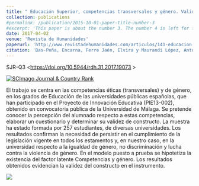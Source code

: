 ```yaml
---
title: " Educación Superior, competencias transversales y género. Validación de un cuestionario mediante un Modelo de Ecuaciones Estructurales"
collection: publications
#permalink: /publication/2015-10-01-paper-title-number-3
#excerpt: 'This paper is about the number 3. The number 4 is left for future work.'
date: 2017-04-02
venue: 'Revista de Humanidades'
paperurl: 'http://www.revistadehumanidades.com/articulos/141-educacion-superior-competencias-transversales-y-genero-validacion-de-un-cuestionario'
citation: 'Bas-Peña, Encarna, Ferre Jaén, Elvira y Maurandi López, Antonio (2017), Educación Superior, competencias transversales y género. Validación de un cuestionario mediante un Modelo de Ecuaciones Estructurales, <i>Revista de Humanidades</i> [en línea], n.31, artículo 4, ISSN 2340-8995, Disponible en http://www.revistadehumanidades.com/articulos/141-educacion-superior-competencias-transversales-y-genero-validacion-de-un-cuestionario'
---
```

SJR-Q3 <https://doi.org/10.5944/rdh.31.2017.19073 >

<a href="https://www.scimagojr.com/journalsearch.php?q=21100812552&amp;tip=sid&amp;exact=no" title="SCImago Journal &amp; Country Rank"><img border="0" src="https://www.scimagojr.com/journal_img.php?id=21100812552" alt="SCImago Journal &amp; Country Rank"  /></a>

El trabajo se centra en las competencias éticas (transversales) y de género, en los grados de Educación de las universidades públicas españolas, que han participado en el Proyecto de Innovación Educativa (PIE13-002), obtenido en convocatoria pública de la Universidad de Málaga. Se pretende conocer la percepción del alumnado respecto a estas competencias, elaborar un cuestionario y determinar su validez de constructo. La muestra ha estado formada por 257 estudiantes, de diversas universidades. Los resultados confirman la necesidad de persistir en el cumplimiento de la legislación vigente en todos los estamentos y, en nuestro caso, en la universidad respecto a la igualdad de género, no discriminación y lucha contra la violencia de género. En el modelo puesto a prueba se hipotetiza la existencia del factor latente Competencias y género. Los resultados obtenidos evidencian la validez del constructo en el instrumento.


![](https://amaurandi.github.io/files/revhumanidades.png)


